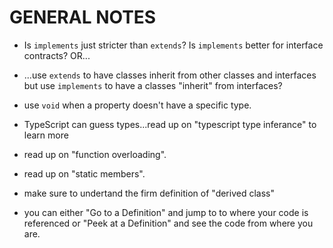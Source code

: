 # GENERAL NOTES

* Is `implements` just stricter than `extends`? Is `implements` better for interface contracts? OR...

* ...use `extends` to have classes inherit from other classes and interfaces but use `implements` to have a classes "inherit" from interfaces?

* use `void` when a property doesn't have a specific type.

* TypeScript can guess types...read up on "typescript type inferance" to learn more

* read up on "function overloading".

* read up on "static members".

* make sure to undertand the firm definition of "derived class"

* you can either "Go to a Definition" and jump to to where your code is referenced or "Peek at a Definition" and see the code from where you are.